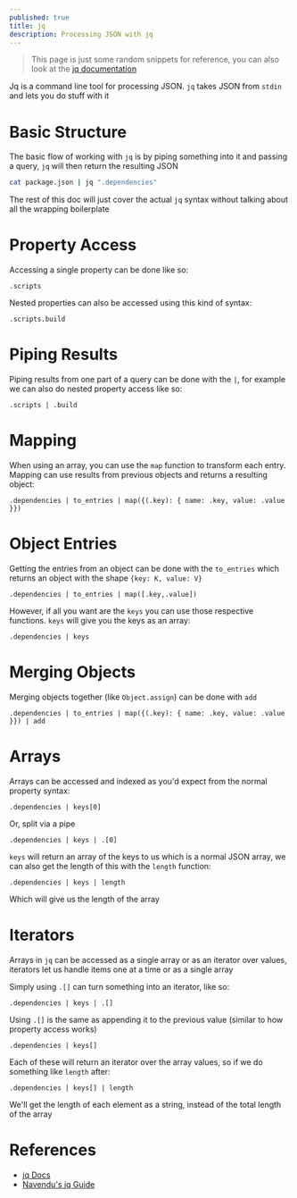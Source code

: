 ```yaml
---
published: true
title: jq
description: Processing JSON with jq
---
```


> This page is just some random snippets for reference, you can also look at the [jq documentation](https://jqlang.org/)

Jq is a command line tool for processing JSON. `jq` takes JSON from `stdin` and lets you do stuff with it

# Basic Structure

The basic flow of working with `jq` is by piping something into it and passing a query, `jq` will then return the resulting JSON

```sh
cat package.json | jq ".dependencies"
```

The rest of this doc will just cover the actual `jq` syntax without talking about all the wrapping boilerplate

# Property Access

Accessing a single property can be done like so:

```jq
.scripts
```

Nested properties can also be accessed using this kind of syntax:

```jq
.scripts.build
```

# Piping Results

Piping results from one part of a query can be done with the `|`, for example we can also do nested property access like so:

```jq
.scripts | .build
```

# Mapping

When using an array, you can use the `map` function to transform each entry. Mapping can use results from previous objects and returns a resulting object:

```jq
.dependencies | to_entries | map({(.key): { name: .key, value: .value }})
```

# Object Entries

Getting the entries from an object can be done with the `to_entries` which returns an object with the shape `{key: K, value: V}`

```jq
.dependencies | to_entries | map([.key,.value])
```

However, if all you want are the `keys` you can use those respective functions. `keys` will give you the keys as an array:

```jq
.dependencies | keys
```

# Merging Objects

Merging objects together (like `Object.assign`) can be done with `add`

```jq
.dependencies | to_entries | map({(.key): { name: .key, value: .value }}) | add
```

# Arrays

Arrays can be accessed and indexed as you'd expect from the normal property syntax:

```jq
.dependencies | keys[0]
```

Or, split via a pipe

```jq
.dependencies | keys | .[0]
```

`keys` will return an array of the keys to us which is a normal JSON array, we can also get the length of this with the `length` function:

```jq
.dependencies | keys | length
```

Which will give us the length of the array

# Iterators

Arrays in `jq` can be accessed as a single array or as an iterator over values, iterators let us handle items one at a time or as a single array

Simply using `.[]` can turn something into an iterator, like so:

```jq
.dependencies | keys | .[]
```

Using `.[]` is the same as appending it to the previous value (similar to how property access works)

```jq
.dependencies | keys[]
```

Each of these will return an iterator over the array values, so if we do something like `length` after:

```jq
.dependencies | keys[] | length
```

We'll get the length of each element as a string, instead of the total length of the array

# References

- [jq Docs](https://jqlang.org/)
- [Navendu's jq Guide](https://navendu.me/posts/jq-interactive-guide/)